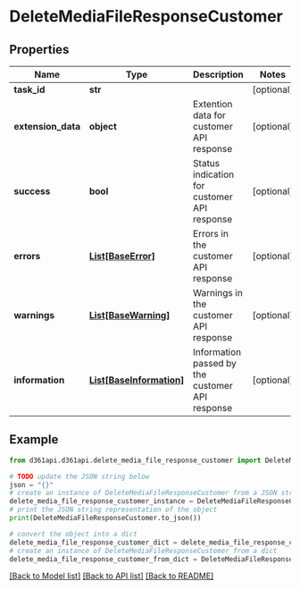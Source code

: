 # DeleteMediaFileResponseCustomer


## Properties

Name | Type | Description | Notes
------------ | ------------- | ------------- | -------------
**task_id** | **str** |  | [optional] 
**extension_data** | **object** | Extention data for customer API response | [optional] 
**success** | **bool** | Status indication for customer API response | [optional] 
**errors** | [**List[BaseError]**](BaseError.md) | Errors in the customer API response | [optional] 
**warnings** | [**List[BaseWarning]**](BaseWarning.md) | Warnings in the customer API response | [optional] 
**information** | [**List[BaseInformation]**](BaseInformation.md) | Information passed by the customer API response | [optional] 

## Example

```python
from d361api.d361api.delete_media_file_response_customer import DeleteMediaFileResponseCustomer

# TODO update the JSON string below
json = "{}"
# create an instance of DeleteMediaFileResponseCustomer from a JSON string
delete_media_file_response_customer_instance = DeleteMediaFileResponseCustomer.from_json(json)
# print the JSON string representation of the object
print(DeleteMediaFileResponseCustomer.to_json())

# convert the object into a dict
delete_media_file_response_customer_dict = delete_media_file_response_customer_instance.to_dict()
# create an instance of DeleteMediaFileResponseCustomer from a dict
delete_media_file_response_customer_from_dict = DeleteMediaFileResponseCustomer.from_dict(delete_media_file_response_customer_dict)
```
[[Back to Model list]](../README.md#documentation-for-models) [[Back to API list]](../README.md#documentation-for-api-endpoints) [[Back to README]](../README.md)


